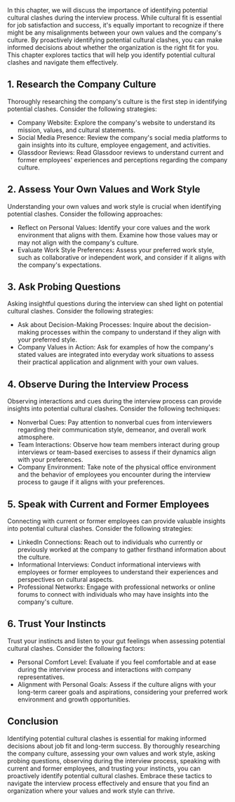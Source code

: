 
In this chapter, we will discuss the importance of identifying potential cultural clashes during the interview process. While cultural fit is essential for job satisfaction and success, it's equally important to recognize if there might be any misalignments between your own values and the company's culture. By proactively identifying potential cultural clashes, you can make informed decisions about whether the organization is the right fit for you. This chapter explores tactics that will help you identify potential cultural clashes and navigate them effectively.

**1. Research the Company Culture**
-----------------------------------

Thoroughly researching the company's culture is the first step in identifying potential clashes. Consider the following strategies:

* Company Website: Explore the company's website to understand its mission, values, and cultural statements.
* Social Media Presence: Review the company's social media platforms to gain insights into its culture, employee engagement, and activities.
* Glassdoor Reviews: Read Glassdoor reviews to understand current and former employees' experiences and perceptions regarding the company culture.

**2. Assess Your Own Values and Work Style**
--------------------------------------------

Understanding your own values and work style is crucial when identifying potential clashes. Consider the following approaches:

* Reflect on Personal Values: Identify your core values and the work environment that aligns with them. Examine how those values may or may not align with the company's culture.
* Evaluate Work Style Preferences: Assess your preferred work style, such as collaborative or independent work, and consider if it aligns with the company's expectations.

**3. Ask Probing Questions**
----------------------------

Asking insightful questions during the interview can shed light on potential cultural clashes. Consider the following strategies:

* Ask about Decision-Making Processes: Inquire about the decision-making processes within the company to understand if they align with your preferred style.
* Company Values in Action: Ask for examples of how the company's stated values are integrated into everyday work situations to assess their practical application and alignment with your own values.

**4. Observe During the Interview Process**
-------------------------------------------

Observing interactions and cues during the interview process can provide insights into potential cultural clashes. Consider the following techniques:

* Nonverbal Cues: Pay attention to nonverbal cues from interviewers regarding their communication style, demeanor, and overall work atmosphere.
* Team Interactions: Observe how team members interact during group interviews or team-based exercises to assess if their dynamics align with your preferences.
* Company Environment: Take note of the physical office environment and the behavior of employees you encounter during the interview process to gauge if it aligns with your preferences.

**5. Speak with Current and Former Employees**
----------------------------------------------

Connecting with current or former employees can provide valuable insights into potential cultural clashes. Consider the following strategies:

* LinkedIn Connections: Reach out to individuals who currently or previously worked at the company to gather firsthand information about the culture.
* Informational Interviews: Conduct informational interviews with employees or former employees to understand their experiences and perspectives on cultural aspects.
* Professional Networks: Engage with professional networks or online forums to connect with individuals who may have insights into the company's culture.

**6. Trust Your Instincts**
---------------------------

Trust your instincts and listen to your gut feelings when assessing potential cultural clashes. Consider the following factors:

* Personal Comfort Level: Evaluate if you feel comfortable and at ease during the interview process and interactions with company representatives.
* Alignment with Personal Goals: Assess if the culture aligns with your long-term career goals and aspirations, considering your preferred work environment and growth opportunities.

**Conclusion**
--------------

Identifying potential cultural clashes is essential for making informed decisions about job fit and long-term success. By thoroughly researching the company culture, assessing your own values and work style, asking probing questions, observing during the interview process, speaking with current and former employees, and trusting your instincts, you can proactively identify potential cultural clashes. Embrace these tactics to navigate the interview process effectively and ensure that you find an organization where your values and work style can thrive.
